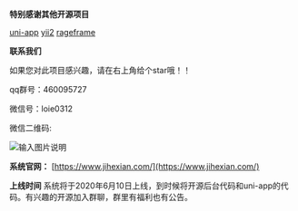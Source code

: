  **特别感谢其他开源项目** 

[uni-app](https://uniapp.dcloud.io/)
[yii2](https://www.yiichina.com/)
[rageframe](http://www.rageframe.com/)

 **联系我们** 

如果您对此项目感兴趣，请在右上角给个star哦！！

qq群号：460095727

微信号：loie0312

微信二维码:

![输入图片说明](https://images.gitee.com/uploads/images/2020/0603/103518_53fae71c_992546.jpeg "23fafd7101ab4c28f55daf9768ee058.jpg")

 **系统官网：** [https://www.jihexian.com/](https://www.jihexian.com/)

 **上线时间** 
系统将于2020年6月10日上线，到时候将开源后台代码和uni-app的代码。有兴趣的开源加入群聊，群里有福利也有公告。

